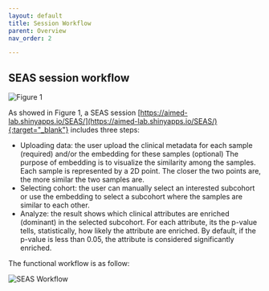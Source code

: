 ```yaml
---
layout: default
title: Session Workflow
parent: Overview
nav_order: 2

---
```

## SEAS session workflow


![Figure 1](https://aimed-uab.github.io/SEAS/docs/images/figure1.jpg)

As showed in Figure 1, a SEAS session [https://aimed-lab.shinyapps.io/SEAS/](https://aimed-lab.shinyapps.io/SEAS/){:target="_blank"} includes three steps:
- Uploading data: the user upload the clinical metadata for each sample (required) and/or the embedding for these samples (optional)
The purpose of embedding is to visualize the similarity among the samples. Each sample is represented by a 2D point. The closer the two points are, the more similar the two samples are.
- Selecting cohort: the user can manually select an interested subcohort or use the embedding to select a subcohort where the samples are similar to each other.
- Analyze: the result shows which clinical attributes are enriched (dominant) in the selected subcohort. For each attribute, its the p-value tells, statistically, how likely the attribute are enriched. By default, if the p-value is less than 0.05, the attribute is considered significantly enriched.

The functional workflow is as follow:

![SEAS Workflow](https://aimed-uab.github.io/SEAS/docs/images/SEAS_workflow.png)
